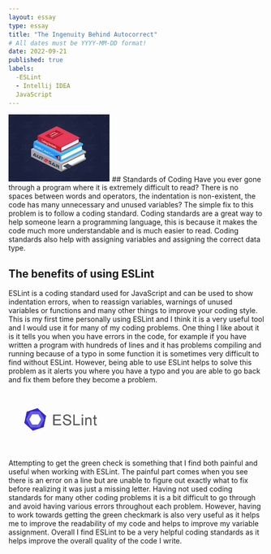 ```yaml
---
layout: essay
type: essay
title: "The Ingenuity Behind Autocorrect"
# All dates must be YYYY-MM-DD format!
date: 2022-09-21
published: true
labels:
  -ESLint
  - Intellij IDEA
  JavaScript
---
```


<img width="200px" class="rounded float-start pe-4" src="../img/CodingStandards/book.jpg">
## Standards of Coding
Have you ever gone through a program where it is extremely difficult to read? There is no spaces between words and operators, the indentation is non-existent, the code has many unnecessary and unused variables? The simple fix to this problem is to follow a coding standard. Coding standards are a great way to help someone learn a programming language, this is because it makes the code much more understandable and is much easier to read. Coding standards also help with assigning variables and assigning the correct data type.

## The benefits of using ESLint
ESLint is a coding standard used for JavaScript and can be used to show indentation errors, when to reassign variables, warnings of unused variables or functions and many other things to improve your coding style. This is my first time personally using ESLint and I think it is a very useful tool and I would use it for many of my coding problems. One thing I like about it is it tells you when you have errors in the code, for example if you have written a program with hundreds of lines and it has problems compiling and running because of a typo in some function it is sometimes very difficult to find without ESLint. However, being able to use ESLint helps to solve this problem as it alerts you where you have a typo and you are able to go back and fix them before they become a problem. 

<img width="200px" class="rounded float-start pe-4" src="../img/CodingStandards/ESLint.jpg">

Attempting to get the green check is something that I find both painful and useful when working with ESLint. The painful part comes when you see there is an error on a line but are unable to figure out exactly what to fix before realizing it was just a missing letter. Having not used coding standards for many other coding problems it is a bit difficult to go through and avoid having various errors throughout each problem. However, having to work towards getting the green checkmark is also very useful as it helps me to improve the readability of my code and helps to improve my variable assignment. Overall I find ESLint to be a very helpful coding standards as it helps improve the overall quality of the code I write.
